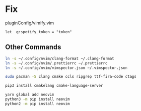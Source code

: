 # Fix

pluginConfig/vimify.vim

```vim
let  g:spotify_token = "token"
```

## Other Commands

```bash
ln -s ~/.config/nvim/clang-format ~/.clang-format
ln -s ~/.config/nvim/.prettierrc ~/.prettierrc
ln -s ~/.config/nvim/vimspector.json ~/.vimspector.json

sudo pacman -S clang cmake ccls ripgrep ttf-fira-code ctags

pip3 install cmakelang cmake-language-server

yarn global add neovim
python3 -m pip install neovim
python2 -m pip install neovim
```
